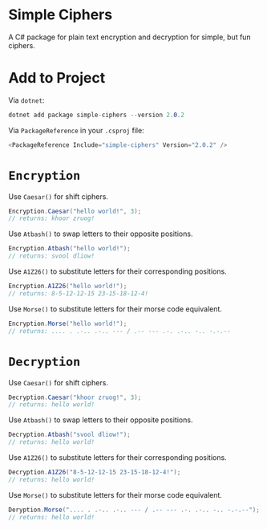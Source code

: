 # Simple Ciphers
A C# package for plain text encryption and decryption for simple, but fun ciphers.
# Add to Project
Via `dotnet`:
```cs
dotnet add package simple-ciphers --version 2.0.2
```
Via `PackageReference` in your `.csproj` file:
```cs
<PackageReference Include="simple-ciphers" Version="2.0.2" />
```
# `Encryption`
Use `Caesar()` for shift ciphers.
```cs
Encryption.Caesar("hello world!", 3);
// returns: khoor zruog!
```
Use `Atbash()` to swap letters to their opposite positions.
```cs
Encryption.Atbash("hello world!");
// returns: svool dliow!
```
Use `A1Z26()` to substitute letters for their corresponding positions.
```cs
Encryption.A1Z26("hello world!");
// returns: 8-5-12-12-15 23-15-18-12-4!
```
Use `Morse()` to substitute letters for their morse code equivalent.
```cs
Encryption.Morse("hello world!");
// returns: .... . .-.. .-.. --- / .-- --- .-. .-.. -.. -.-.--
```
# `Decryption`
Use `Caesar()` for shift ciphers.
```cs
Decryption.Caesar("khoor zruog!", 3);
// returns: hello world!
```
Use `Atbash()` to swap letters to their opposite positions.
```cs
Decryption.Atbash("svool dliow!");
// returns: hello world!
```
Use `A1Z26()` to substitute letters for their corresponding positions.
```cs
Decryption.A1Z26("8-5-12-12-15 23-15-18-12-4!");
// returns: hello world!
```
Use `Morse()` to substitute letters for their morse code equivalent.
```cs
Deryption.Morse(".... . .-.. .-.. --- / .-- --- .-. .-.. -.. -.-.--");
// returns: hello world!
```
